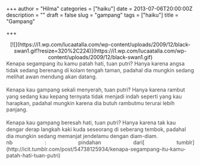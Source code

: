 +++
author = "Hilma"
categories = ["haiku"]
date = 2013-07-06T20:00:00Z
description = ""
draft = false
slug = "gampang"
tags = ["haiku"]
title = "Gampang"

+++

<div class="separator" style="clear: both; text-align: center;">[![](https://i1.wp.com/lucaatalla.com/wp-content/uploads/2009/12/black-swan1.gif?resize=320%2C224)](https://i1.wp.com/lucaatalla.com/wp-content/uploads/2009/12/black-swan1.gif)</div><span style="font-family: inherit;"><span style="background-color: white; color: #444444; line-height: 17.59375px; text-align: justify;">Kenapa segampang itu kamu patah hati, tuan putri?</span></span>  
<span style="font-family: inherit;"><span style="background-color: white; color: #444444; line-height: 17.59375px; text-align: justify;">Hanya karena angsa tidak sedang berenang di kolam tengah taman, padahal dia mungkin sedang melihat awan mendung akan datang. </span></span>

<div style="text-align: justify;"><span style="color: #444444;"><span style="line-height: 17.59375px;"> </span></span></div><span style="font-family: inherit;"><span style="background-color: white; color: #444444; line-height: 17.59375px; text-align: justify;">Kenapa kau gampang sekali menyerah, tuan putri?</span></span>  
<span style="font-family: inherit;"><span style="background-color: white; color: #444444; line-height: 17.59375px; text-align: justify;">Hanya karena rambut yang sedang kau kepang ternyata tidak menjadi indah seperti yang kau harapkan, padahal mungkin karena dia butuh rambutmu terurai lebih panjang.</span></span>

<div style="text-align: justify;"><span style="color: #444444;"><span style="line-height: 17.59375px;"> </span></span></div><span style="font-family: inherit;"><span style="background-color: white; color: #444444; line-height: 17.59375px; text-align: justify;">Kenapa kau gampang beresah hati, tuan putri?</span></span>  
<span style="font-family: inherit;"><span style="background-color: white; color: #444444; line-height: 17.59375px; text-align: justify;">Hanya karena tak kau dengar derap langkah kaki kuda seseorang di seberang tembok, padahal dia mungkin sedang memanjat jendelamu dengan diam-diam.</span></span>

<span style="font-family: inherit;">  
</span><span style="font-family: inherit;">  
</span><span style="background-color: white; color: #444444; line-height: 17.59375px; text-align: justify;"><span style="font-family: inherit;">  
</span></span>

<div style="text-align: justify;"><span style="color: #444444; font-family: inherit;"><span style="line-height: 17.59375px;">nb : pindahan dari[ tumblr](http://icit.tumblr.com/post/54738125934/kenapa-segampang-itu-kamu-patah-hati-tuan-putri)</span></span></div>

